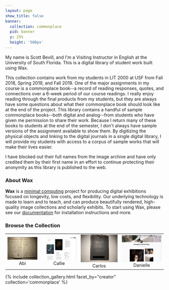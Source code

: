 ```yaml
---
layout: page
show_title: false
banner:
  collection: commonplace
  pid: banner
  y: 25%
  height: '500px'
---
```


My name is Scott Bevill, and I'm a Visiting Instructor in English at the University of South Florida. This is a digital library of student work built using Wax. 

This collection contains work from my students in LIT 2000 at USF from Fall 2018, Spring 2019, and Fall 2019. One of the major assignments in my course is a commonplace book--a record of reading responses, quotes, and connections over a 6-week period of our course readings. I really enjoy reading through the final products from my students, but they are always have some questions about what their commonplace book should look like at the end of the project. This library contains a handful of sample commonplace books--both digital and analog--from students who have given me permission to share their work. Because I return many of these books to students at the end of the semester, I don't always have sample versions of the assignment available to show them. By digitizing the physical objects and linking to the digital journals in a single digital library, I will provide my students with access to a corpus of sample works that will make their lives easier. 

I have blocked out their full names from the image archive and have only credited them by their first name in an effort to continue protecting their anonymity as this library is published to the web. 

### About Wax

__Wax__ is a [minimal computing](http://go-dh.github.io/mincomp/) project for producing digital exhibitions focused on longevity, low costs, and flexibility. Our underlying technology is made to learn and to teach, and can produce beautifully rendered, high-quality image collections and scholarly exhibits. To start using Wax, please see our [documentation](https://minicomp.github.io/wiki/#/wax/) for installation instructions and more.

### Browse the Collection

| | | | |
|:-------------------------:|:-------------------------:|:-------------------------:|:-------------------------:|
|<img width="150" alt="Abi's Journal" src="img/derivatives/simple/abi_abi004/thumbnail.jpg">  Abi |<img width="150" alt="Callie's Tumblr" src="/img/derivatives/iiif/images/callie001/full/250,/0/default.jpg"> Callie |<img width="150" alt="Carlos's Journal" src="/img/derivatives/iiif/images/carlos_carlos001/full/250,/0/default.jpg"> Carlos |<img width="150" alt="Danielle's Tumblr" src="/img/derivatives/iiif/images/danielle001/full/250,/0/default.jpg">  Danielle | 

{% include collection_gallery.html facet_by="creator" collection='commonplace' %}
